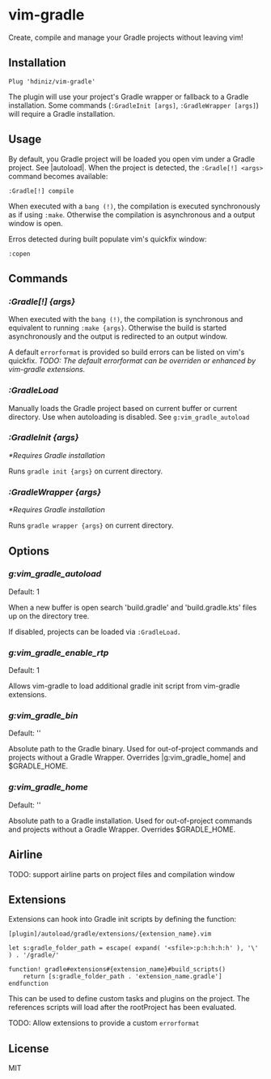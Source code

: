 # vim-gradle

Create, compile and manage your Gradle projects without leaving vim!

## Installation

    Plug 'hdiniz/vim-gradle'

The plugin will use your project's Gradle wrapper or fallback to a Gradle installation.
Some commands (`:GradleInit [args]`, `:GradleWrapper [args]`) will require a Gradle installation.

## Usage

By default, you Gradle project will be loaded you open vim under a Gradle project. See |autoload|.
When the project is detected, the `:Gradle[!] <args>` command becomes available:

    :Gradle[!] compile

When executed with a `bang (!)`, the compilation is executed synchronously as if using `:make`. Otherwise the compilation is asynchronous and a output window is open.

Erros detected during built populate vim's quickfix window:

    :copen

## Commands

### _:Gradle[!] {args}_

When executed with the `bang (!)`, the compilation is synchronous and equivalent to running `:make {args}`.
Otherwise the build is started asynchronously and the output is redirected to an output window.

A default `errorformat` is provided so build errors can be listed on vim's quickfix.
_TODO: The default errorformat can be overriden or enhanced by vim-gradle extensions._

### _:GradleLoad_

Manually loads the Gradle project based on current buffer or current directory. Use when autoloading is disabled. See `g:vim_gradle_autoload`

### _:GradleInit {args}_

_*Requires Gradle installation_

Runs `gradle init {args}` on current directory.

### _:GradleWrapper {args}_

_*Requires Gradle installation_

Runs `gradle wrapper {args}` on current directory.

## Options

### _g:vim_gradle_autoload_
Default: 1

When a new buffer is open search 'build.gradle' and 'build.gradle.kts' files up on the directory tree.

If disabled, projects can be loaded via `:GradleLoad.`

### _g:vim_gradle_enable_rtp_
Default: 1

Allows vim-gradle to load additional gradle init script from vim-gradle extensions.

### _g:vim_gradle_bin_
Default: ''

Absolute path to the Gradle binary. Used for out-of-project commands and projects without a Gradle Wrapper.
Overrides |g:vim_gradle_home| and $GRADLE_HOME.

### _g:vim_gradle_home_
Default: ''

Absolute path to a Gradle installation. Used for out-of-project commands and projects without a Gradle Wrapper.
Overrides $GRADLE_HOME.

## Airline

TODO: support airline parts on project files and compilation window

## Extensions

Extensions can hook into Gradle init scripts by defining the function:

`[plugin]/autoload/gradle/extensions/{extension_name}.vim`

```vim
let s:gradle_folder_path = escape( expand( '<sfile>:p:h:h:h:h' ), '\' ) . '/gradle/'

function! gradle#extensions#{extension_name}#build_scripts()
    return [s:gradle_folder_path . 'extension_name.gradle']
endfunction
```

This can be used to define custom tasks and plugins on the project. The references scripts will load after the rootProject has been evaluated.

TODO: Allow extensions to provide a custom `errorformat`

## License

MIT


